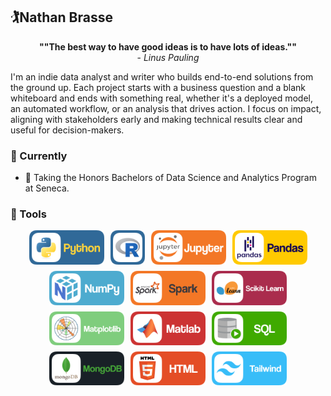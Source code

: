 ## 🏌️Nathan Brasse

<p style="text-align: center;"><b>""The best way to have good ideas is to have lots of ideas.""</b> <br />- <i>Linus Pauling</i></p>

I'm an indie data analyst and writer who builds end-to-end solutions from the ground up. Each project starts with a business question and a blank whiteboard and ends with something real, whether it's a deployed model, an automated workflow, or an analysis that drives action. I focus on impact, aligning with stakeholders early and making technical results clear and useful for decision-makers.


### 🌱 Currently

- 📕 Taking the Honors Bachelors of Data Science and Analytics Program at Seneca.


### 🧰 Tools

<div style="display: flex; flex-wrap: wrap; justify-content: center; gap: 10px; margin: auto;">
    <img alt="Python" width="120px" src="assets/python.png">
    <img alt="R" width="55px" src="assets/R.png">
    <img alt="Jupyter" width="120px" src="assets/jupyter.png">
    <img alt="Pandas" width="120px" src="assets/pandas.png">
    <img alt="Numpy" width="120px" src="assets/numpy.png">
    <img alt="Spark" width="120px" src="assets/spark.png">
    <img alt="Scikit Learn" width="120px" src="assets/scikit-learn.png">
    <img alt="Matplotlib" width="120px" src="assets/matplotlib.png">
    <img alt="Matlab" width="120px" src="assets/matlab.png">
    <img alt="SQL" width="120px" src="assets/sql.png">
    <img alt="MongoDB" width="120px" src="assets/mongodb.png">
    <img alt="HTML" width="120px" src="assets/html.png">
    <img alt="Tailwind" width="120px" src="assets/tailwind.png">
</div>

<br>
<br>


<!--
**nathanbrasse/nathanbrasse** is a ✨ _special_ ✨ repository because its `README.md` (this file) appears on your GitHub profile.

Here are some ideas to get you started:

- 🔭 I’m currently working on ...
- 🌱 I’m currently learning ...
- 👯 I’m looking to collaborate on ...
- 🤔 I’m looking for help with ...
- 💬 Ask me about ...
- 📫 How to reach me: ...
- 😄 Pronouns: ...
- ⚡ Fun fact: ...

### 🌱 Current Projects


### ⚡ Extras:
##### 🏆2025 Seneca Hackathon Winner
<img src="./Hackathon Winner's Badge.png" width="400"/>
**Winner - Food Insecurity and Charitable Support**
Prototyped a native app to help organizations connect with volunteers. Focused on improving volunteer retention and easing pressure on supply chains through thoughtful feature design.

-->
